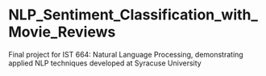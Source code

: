 # NLP_Sentiment_Classification_with_Movie_Reviews
Final project for IST 664: Natural Language Processing, demonstrating applied NLP techniques developed at Syracuse University
